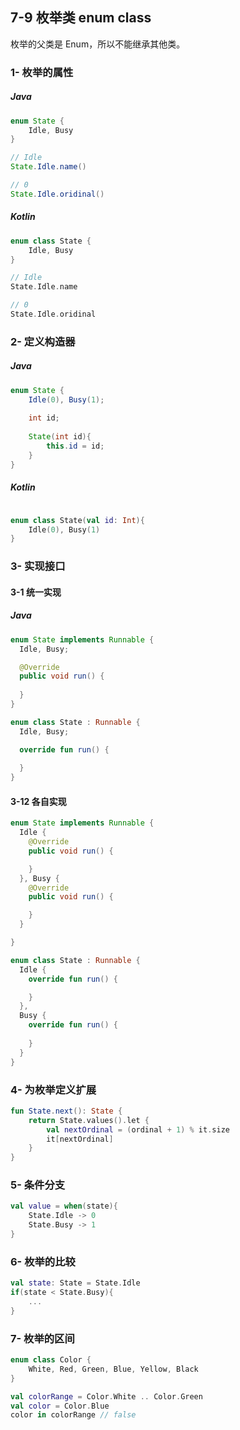 ## 7-9 枚举类 enum class
枚举的父类是 Enum，所以不能继承其他类。

### 1- 枚举的属性
##### Java
```java
enum State {
    Idle, Busy
}

// Idle
State.Idle.name()

// 0
State.Idle.oridinal()
```

##### Kotlin
```kotlin
enum class State {
    Idle, Busy
}

// Idle
State.Idle.name

// 0
State.Idle.oridinal
```

### 2- 定义构造器

##### Java
```java
enum State {
    Idle(0), Busy(1);
    
    int id;
    
    State(int id){
        this.id = id;
    }
}
```

##### Kotlin
```kotlin

enum class State(val id: Int){
    Idle(0), Busy(1)
}
```

### 3- 实现接口 

#### 3-1 统一实现

##### Java

```java
enum State implements Runnable {
  Idle, Busy;

  @Override
  public void run() {
        
  }
}
```

```kotlin
enum class State : Runnable {
  Idle, Busy;

  override fun run() {
    
  }
}
```

#### 3-12 各自实现

```java
enum State implements Runnable {
  Idle {
    @Override
    public void run() {

    }
  }, Busy {
    @Override
    public void run() {

    }
  }

}
```

```kotlin
enum class State : Runnable {
  Idle {
    override fun run() {

    }
  },
  Busy {
    override fun run() {
      
    }
  }
}
```

### 4- 为枚举定义扩展

```kotlin
fun State.next(): State {
    return State.values().let {
        val nextOrdinal = (ordinal + 1) % it.size
        it[nextOrdinal]
    }
}
```

### 5- 条件分支
```kotlin
val value = when(state){
    State.Idle -> 0
    State.Busy -> 1
}
```

### 6- 枚举的比较
```kotlin
val state: State = State.Idle
if(state < State.Busy){
    ...
}
```

### 7- 枚举的区间
```kotlin
enum class Color {
    White, Red, Green, Blue, Yellow, Black
}

val colorRange = Color.White .. Color.Green
val color = Color.Blue
color in colorRange // false
```

